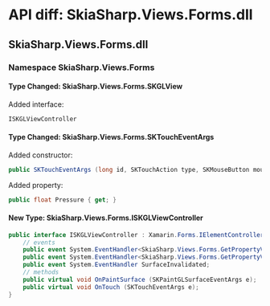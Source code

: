 # API diff: SkiaSharp.Views.Forms.dll

## SkiaSharp.Views.Forms.dll

### Namespace SkiaSharp.Views.Forms

#### Type Changed: SkiaSharp.Views.Forms.SKGLView

Added interface:

```csharp
ISKGLViewController
```


#### Type Changed: SkiaSharp.Views.Forms.SKTouchEventArgs

Added constructor:

```csharp
public SKTouchEventArgs (long id, SKTouchAction type, SKMouseButton mouseButton, SKTouchDeviceType deviceType, SkiaSharp.SKPoint location, bool inContact, int wheelDelta, float pressure);
```

Added property:

```csharp
public float Pressure { get; }
```


#### New Type: SkiaSharp.Views.Forms.ISKGLViewController

```csharp
public interface ISKGLViewController : Xamarin.Forms.IElementController, Xamarin.Forms.IViewController, Xamarin.Forms.IVisualElementController {
	// events
	public event System.EventHandler<SkiaSharp.Views.Forms.GetPropertyValueEventArgs<SkiaSharp.SKSize>> GetCanvasSize;
	public event System.EventHandler<SkiaSharp.Views.Forms.GetPropertyValueEventArgs<SkiaSharp.GRContext>> GetGRContext;
	public event System.EventHandler SurfaceInvalidated;
	// methods
	public virtual void OnPaintSurface (SKPaintGLSurfaceEventArgs e);
	public virtual void OnTouch (SKTouchEventArgs e);
}
```


